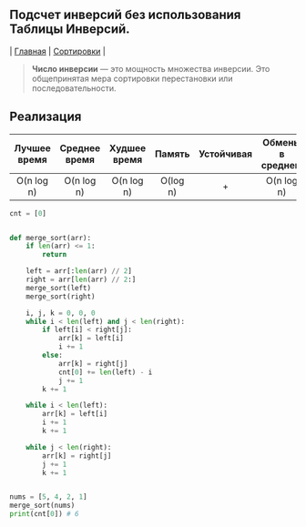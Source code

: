 Подсчет инверсий без использования Таблицы Инверсий.
----------------
| [Главная](../../../README.md#Список-алгоритмов-[russian])
| [Сортировки](../../../README.md#Сортировки)
|

> **Число инверсии** — это мощность множества инверсии. 
Это общепринятая мера сортировки перестановки или 
последовательности.


Реализация
----------
|Лучшее время|Среднее время|Худшее время    |Память   |Устойчивая|Обмены в среднем|
|:----------:|:-----------:|:--------------:|:-------:|:--------:|:--------------:|
|O(n log n)  |O(n log n)   |O(n log n)      |O(log n) |+         |O(n log n)      |

```python
cnt = [0]


def merge_sort(arr):
    if len(arr) <= 1:
        return

    left = arr[:len(arr) // 2]
    right = arr[len(arr) // 2:]
    merge_sort(left)
    merge_sort(right)

    i, j, k = 0, 0, 0
    while i < len(left) and j < len(right):
        if left[i] < right[j]:
            arr[k] = left[i]
            i += 1
        else:
            arr[k] = right[j]
            cnt[0] += len(left) - i
            j += 1
        k += 1

    while i < len(left):
        arr[k] = left[i]
        i += 1
        k += 1

    while j < len(right):
        arr[k] = right[j]
        j += 1
        k += 1


nums = [5, 4, 2, 1]
merge_sort(nums)
print(cnt[0]) # 6
```
